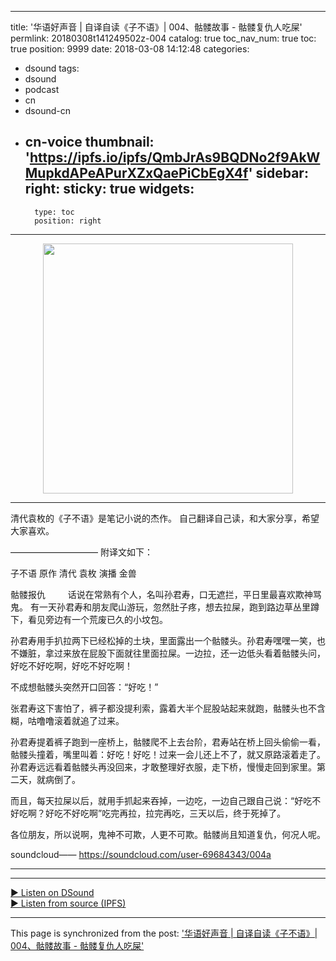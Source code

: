 
---
title: '华语好声音 | 自译自读《子不语》| 004、骷髅故事 - 骷髅复仇人吃屎'
permlink: 20180308t141249502z-004
catalog: true
toc_nav_num: true
toc: true
position: 9999
date: 2018-03-08 14:12:48
categories:
- dsound
tags:
- dsound
- podcast
- cn
- dsound-cn
- cn-voice
thumbnail: 'https://ipfs.io/ipfs/QmbJrAs9BQDNo2f9AkWMupkdAPeAPurXZxQaePiCbEgX4f'
sidebar:
    right:
        sticky: true
widgets:
    -
        type: toc
        position: right
---


<center><a href="https://dsound.audio/#!/@weisheng167388/20180308t141249502z-004"><img src="https://ipfs.io/ipfs/QmbJrAs9BQDNo2f9AkWMupkdAPeAPurXZxQaePiCbEgX4f" width="400px"></a></center>
<hr>清代袁枚的《子不语》是笔记小说的杰作。 自己翻译自己读，和大家分享，希望大家喜欢。

 ——————————
附译文如下：

子不语 
原作 清代 袁枚
演播 金兽


骷髅报仇
　　
话说在常熟有个人，名叫孙君寿，口无遮拦，平日里最喜欢欺神骂鬼。
有一天孙君寿和朋友爬山游玩，忽然肚子疼，想去拉屎，跑到路边草丛里蹲下，看见旁边有一个荒废已久的小坟包。

孙君寿用手扒拉两下已经松掉的土块，里面露出一个骷髅头。孙君寿嘿嘿一笑，也不嫌脏，拿过来放在屁股下面就往里面拉屎。一边拉，还一边低头看着骷髅头问，好吃不好吃啊，好吃不好吃啊！

不成想骷髅头突然开口回答：“好吃！”

张君寿这下害怕了，裤子都没提利索，露着大半个屁股站起来就跑，骷髅头也不含糊，咕噜噜滚着就追了过来。

孙君寿提着裤子跑到一座桥上，骷髅爬不上去台阶，君寿站在桥上回头偷偷一看，骷髅头撞着，嘴里叫着：好吃！好吃！过来一会儿还上不了，就又原路滚着走了。
孙君寿远远看着骷髅头再没回来，才敢整理好衣服，走下桥，慢慢走回到家里。第二天，就病倒了。

而且，每天拉屎以后，就用手抓起来吞掉，一边吃，一边自己跟自己说：“好吃不好吃啊？好吃不好吃啊”吃完再拉，拉完再吃，三天以后，终于死掉了。

各位朋友，所以说啊，鬼神不可欺，人更不可欺。骷髅尚且知道复仇，何况人呢。

soundcloud——
https://soundcloud.com/user-69684343/004a
****************

<hr>
      <a href="https://dsound.audio/#!/@weisheng167388/20180308t141249502z-004">► Listen on DSound</a><br>
      <a href="https://ipfs.io/ipfs/QmVAx4mUXbyYJbT9NvCHSjt86LPBmbTKV5BdbAdQ3myaYZ">► Listen from source (IPFS)</a>

- - -

This page is synchronized from the post: ['华语好声音 | 自译自读《子不语》| 004、骷髅故事 - 骷髅复仇人吃屎'](https://steemit.com/@weisheng167388/20180308t141249502z-004)
